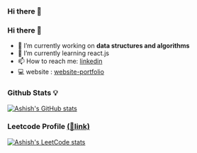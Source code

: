 ### Hi there 👋

<!--
**ashu1281/ashu1281** is a ✨ _special_ ✨ repository because its `README.md` (this file) appears on your GitHub profile.

Here are some ideas to get you started:

- 🔭 I’m currently working on ...
- 🌱 I’m currently learning ...
- 👯 I’m looking to collaborate on ...
- 🤔 I’m looking for help with ...
- 💬 Ask me about ...
- 📫 How to reach me: ...
- 😄 Pronouns: ...
- ⚡ Fun fact: ...
-->
### Hi there 👋


- 🔭 I’m currently working on **data structures and algorithms**
- 🌱 I’m currently learning react.js
- 📫 How to reach me: [linkedin](https://www.linkedin.com/in/ashishggaikwad/)
- 💻 website : [website-portfolio](https://ashishgaikwad.me)
### Github Stats 💡
[![Ashish's GitHub stats](https://github-readme-stats.vercel.app/api?username=ashu1281&show_icons=true&theme=transparent)](https://github.com/ashu1281/github-readme-stats)


### Leetcode Profile [(🔗link)](https://leetcode.com/ashishgaikwad/)


  [![Ashish's LeetCode stats](https://leetcode-stats-six.vercel.app/?username=ashishgaikwad&theme=dark)](https://github.com/KnlnKS/leetcode-stats)
